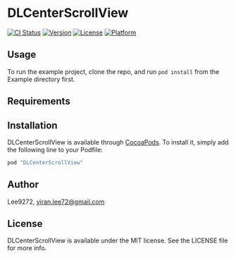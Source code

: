 # DLCenterScrollView

[![CI Status](http://img.shields.io/travis/Lee9272/DLCenterScrollView.svg?style=flat)](https://travis-ci.org/Lee9272/DLCenterScrollView)
[![Version](https://img.shields.io/cocoapods/v/DLCenterScrollView.svg?style=flat)](http://cocoapods.org/pods/DLCenterScrollView)
[![License](https://img.shields.io/cocoapods/l/DLCenterScrollView.svg?style=flat)](http://cocoapods.org/pods/DLCenterScrollView)
[![Platform](https://img.shields.io/cocoapods/p/DLCenterScrollView.svg?style=flat)](http://cocoapods.org/pods/DLCenterScrollView)

## Usage

To run the example project, clone the repo, and run `pod install` from the Example directory first.

## Requirements

## Installation

DLCenterScrollView is available through [CocoaPods](http://cocoapods.org). To install
it, simply add the following line to your Podfile:

```ruby
pod "DLCenterScrollView"
```

## Author

Lee9272, yiran.lee72@gmail.com

## License

DLCenterScrollView is available under the MIT license. See the LICENSE file for more info.
